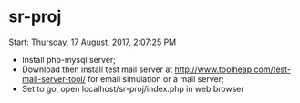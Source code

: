 # sr-proj
Start: Thursday, ‎17 ‎August, ‎2017, ‏‎2:07:25 PM
* Install php-mysql server;
* Download then install test mail server at http://www.toolheap.com/test-mail-server-tool/ for email simulation or a mail server;
* Set to go, open localhost/sr-proj/index.php in web browser
